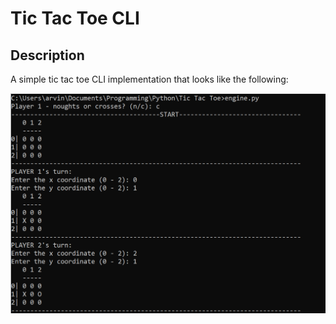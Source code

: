 # Tic Tac Toe CLI

## Description

A simple tic tac toe CLI implementation that looks like the following:

!["Tic Tac Toe"](./example.png "Tic Tac Toe CLI")
